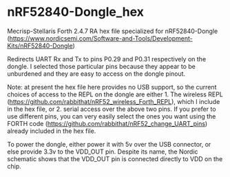 # nRF52840-Dongle_hex
Mecrisp-Stellaris Forth 2.4.7 RA hex file specialized for nRF52840-Dongle (https://www.nordicsemi.com/Software-and-Tools/Development-Kits/nRF52840-Dongle)

Redirects UART Rx and Tx to pins P0.29 and P0.31 respectively on the dongle. I selected
those particular pins because they appear to be unburdened and they are easy to 
access on the dongle pinout.  

Note: at present the hex file here provides no USB support, so the current choices of access to the REPL 
on the dongle are either 1.  The wireless REPL (https://github.com/rabbithat/nRF52_wireless_Forth_REPL), 
which I include in the hex file, or 2. serial access over the above two pins.  If you prefer to use different 
pins, you can very easily select the ones you want using the FORTH code (https://github.com/rabbithat/nRF52_change_UART_pins) 
already included in the hex file.

To power the dongle, either power it with 5v over the USB connector, or else provide 3.3v to the VDD_OUT pin.  Despite its name, the Nordic schematic shows that the VDD_OUT pin is connected directly to VDD on the chip.
